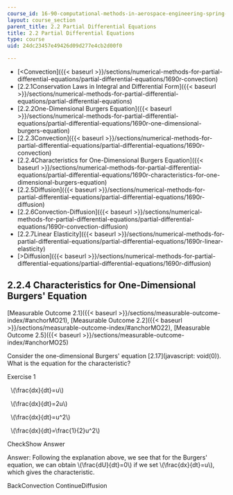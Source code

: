 ```yaml
---
course_id: 16-90-computational-methods-in-aerospace-engineering-spring-2014
layout: course_section
parent_title: 2.2 Partial Differential Equations
title: 2.2 Partial Differential Equations
type: course
uid: 24dc23457e49426d09d277e4cb2d00f0

---
```


*   [<Convection]({{< baseurl >}}/sections/numerical-methods-for-partial-differential-equations/partial-differential-equations/1690r-convection)
*   [2.2.1Conservation Laws in Integral and Differential Form]({{< baseurl >}}/sections/numerical-methods-for-partial-differential-equations/partial-differential-equations)
*   [2.2.2One-Dimensional Burgers Equation]({{< baseurl >}}/sections/numerical-methods-for-partial-differential-equations/partial-differential-equations/1690r-one-dimensional-burgers-equation)
*   [2.2.3Convection]({{< baseurl >}}/sections/numerical-methods-for-partial-differential-equations/partial-differential-equations/1690r-convection)
*   [2.2.4Characteristics for One-Dimensional Burgers Equation]({{< baseurl >}}/sections/numerical-methods-for-partial-differential-equations/partial-differential-equations/1690r-characteristics-for-one-dimensional-burgers-equation)
*   [2.2.5Diffusion]({{< baseurl >}}/sections/numerical-methods-for-partial-differential-equations/partial-differential-equations/1690r-diffusion)
*   [2.2.6Convection-Diffusion]({{< baseurl >}}/sections/numerical-methods-for-partial-differential-equations/partial-differential-equations/1690r-convection-diffusion)
*   [2.2.7Linear Elasticity]({{< baseurl >}}/sections/numerical-methods-for-partial-differential-equations/partial-differential-equations/1690r-linear-elasticity)
*   [\>Diffusion]({{< baseurl >}}/sections/numerical-methods-for-partial-differential-equations/partial-differential-equations/1690r-diffusion)

2.2.4 Characteristics for One-Dimensional Burgers' Equation
-----------------------------------------------------------

[Measurable Outcome 2.1]({{< baseurl >}}/sections/measurable-outcome-index/#anchorMO21), [Measurable Outcome 2.2]({{< baseurl >}}/sections/measurable-outcome-index/#anchorMO22), [Measurable Outcome 2.5]({{< baseurl >}}/sections/measurable-outcome-index/#anchorMO25)

Consider the one-dimensional Burgers' equation [2.17](javascript: void(0)). What is the equation for the characteristic?

Exercise 1

&nbsp; \\(\\frac{dx}{dt}=u\\) &nbsp;

&nbsp; \\(\\frac{dx}{dt}=2u\\) &nbsp;

&nbsp; \\(\\frac{dx}{dt}=u^2\\) &nbsp;

&nbsp; \\(\\frac{dx}{dt}=\\frac{1}{2}u^2\\) &nbsp;

CheckShow Answer

Answer: Following the explanation above, we see that for the Burgers' equation, we can obtain \\(\\frac{dU}{dt}=0\\) if we set \\(\\frac{dx}{dt}=u\\), which gives the characteristic.

BackConvection ContinueDiffusion